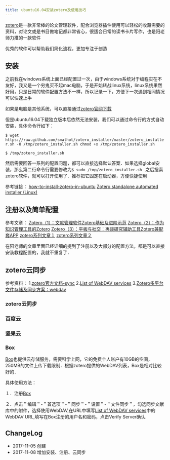 ```yaml
---
title: ubuntu16.04安装zotero及使用技巧
---
```


[zotero](https://www.zotero.org)是一款非常棒的论文管理软件，配合浏览器插件使用可以轻松的收藏需要的资料，对论文或是书目做笔记都非常省心，很适合日常的读书卡片写作，也是阳老师力推的一款软件

优秀的软件可以帮助我们简化流程，更加专注于创造

## 安装

之前我在windows系统上面已经配置过一次，由于windows系统对于编程实在不友好，我又是一个穷鬼买不起mac电脑，于是开始转战linux系统，linux系统果然好用，只是日常的软件配置方法不一样，所以记录一下，方便下一次遇到相同情况可以快速上手

如果是电脑是其他系统，可以直接通过[zotero官网下载](https://www.zotero.org/download/)

但是ubuntu16.04下载独立版本后依然无法安装，我们可以通过命令行的方式自动安装，具体命令行如下：

`$ wget	    https://raw.github.com/smathot/zotero_installer/master/zotero_installer.sh -O /tmp/zotero_installer.sh
chmod +x /tmp/zotero_installer.sh`

`$ /tmp/zotero_installer.sh`

然后需要回答一系列的配置问题，都可以直接选择默认答案．如果选择global安装，那么第二行命令行需要修改为`$ sudo /tmp/zotero_installer.sh
`
之后搜索zotero软件，就可以打开使用了．推荐把它固定在启动器，方便快捷使用

参考链接：
[how-to-install-zotero-in-ubuntu](https://askubuntu.com/questions/332109/how-to-install-zotero-in-ubuntu)
[Zotero standalone automated installer (Linux)](https://forums.zotero.org/discussion/20262/zotero-standalone-automated-installer-linux/p1)


## 注册以及简单配置

参考文章：
[Zotero（1）：文献管理软件Zotero基础及进阶示范](http://www.yangzhiping.com/tech/zotero1.html)
[Zotero（2）：作为知识管理工具的Zotero](http://www.yangzhiping.com/tech/zotero2.html)
[Zotero（3）：平板与社交：再谈研究辅助工具Zotero兼配套APP](http://www.yangzhiping.com/tech/zotero3.html)
[zotero系列文章１](http://blog.yesmryang.net/tags/Zotero/)
[zotero系列文章２](http://blog.pulipuli.info/search/label/Zotero)

在阳老师的文章里面已经详细的提到了注册以及大部分的配置方法，都是可以直接安装教程配置的，我就不重复了．

## zotero云同步

参考资料：
1.[zotero官方文档-sync](https://www.zotero.org/support/sync)
2.[List of WebDAV services](https://www.zotero.org/support/kb/webdav_services)
3.[Zotero多平台文件存储及同步方案：webdav](https://www.douban.com/group/topic/105512965/)

### zotero云同步

### 百度云

### 坚果云

### Box

[Box](https://www.box.com/home)也提供云存储服务，需要科学上网，它的免费个人账户有10GB的空间，250MB的文件上传下载限制．根据zotero提供的WebDAV列表，Box是相对比较好的．

具体使用方法：

１．注册[Box](https://www.box.com/home)

２．点击＂编辑＂-＂首选项＂-＂同步＂-＂设置＂-＂文件同步＂，勾选同步文献库中的附件，选择使用WebDAV,在URL中填写[List of WebDAV services](https://www.zotero.org/support/kb/webdav_services)中的WebDAV URL,填写在Box注册的用户名和密码，点击Verify Server确认.

## ChangeLog

- 2017-11-05 创建
- 2017-11-08 增加安装、注册、云同步
